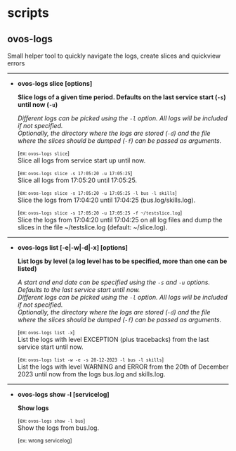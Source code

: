 # scripts
## ovos-logs
 Small helper tool to quickly navigate the logs, create slices and quickview errors  

---------------
- **ovos-logs slice [options]**

  **Slice logs of a given time period. Defaults on the last service start (`-s`) until now (`-u`)**

  _Different logs can be picked using the `-l` option. All logs will be included if not specified._  
  _Optionally, the directory where the logs are stored (`-d`) and the file where the slices should be dumped (`-f`) can be passed as arguments._  

  <sup>[ex: `ovos-logs slice`]</sup>  
  Slice all logs from service start up until now.

  <sup>[ex: `ovos-logs slice -s 17:05:20 -u 17:05:25`]</sup>  
  Slice all logs from 17:05:20 until 17:05:25.

  <sup>[ex: `ovos-logs slice -s 17:05:20 -u 17:05:25 -l bus -l skills`]</sup>  
  Slice the logs from 17:04:20 until 17:04:25 (bus.log/skills.log).

  <sup>[ex: `ovos-logs slice -s 17:05:20 -u 17:05:25 -f ~/testslice.log`]</sup>  
  Slice the logs from 17:04:20 until 17:04:25 on all log files and dump the slices in the file ~/testslice.log (default: ~/slice.log).
--------------

- **ovos-logs list [-e|-w|-d|-x] [options]**

  **List logs by level (a log level has to be specified, more than one can be listed)**  

  _A start and end date can be specified using the `-s` and `-u` options. Defaults to the last service start until now._  
  _Different logs can be picked using the `-l` option. All logs will be included if not specified._  
  _Optionally, the directory where the logs are stored (`-d`) and the file where the slices should be dumped (`-f`) can be passed as arguments._  

  <sup>[ex: `ovos-logs list -x`]</sup>  
  List the logs with level EXCEPTION (plus tracebacks) from the last service start until now.

  <sup>[ex: `ovos-logs list -w -e -s 20-12-2023 -l bus -l skills`]</sup>  
  List the logs with level WARNING and ERROR from the 20th of December 2023 until now from the logs bus.log and skills.log.

---------------------
- **ovos-logs show -l [servicelog]**

  **Show logs**

  <sup>[ex: `ovos-logs show -l bus`]</sup>  
  Show the logs from bus.log.

  <sup>[ex: wrong servicelog]</sup>  
